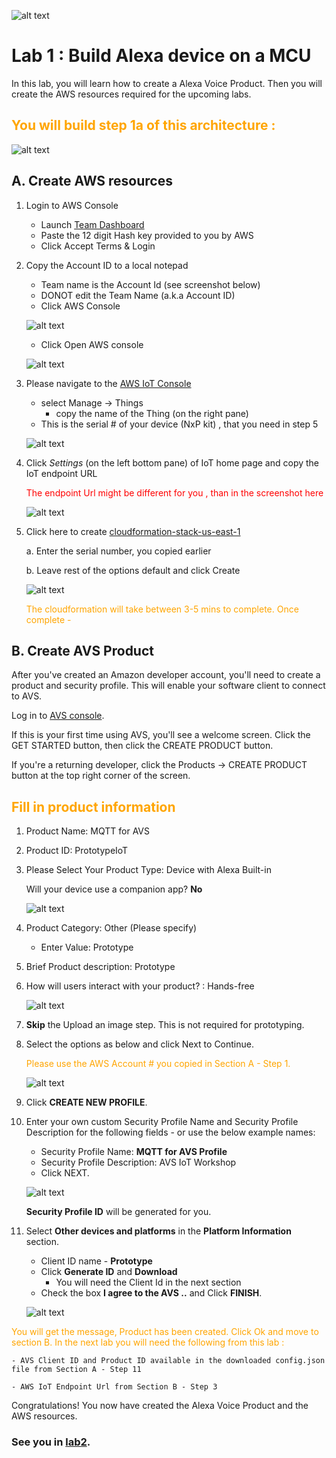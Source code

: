 ![alt text](../images/aws_logo.png)

# Lab 1 : Build Alexa device on a MCU

In this lab, you will learn how to create a Alexa Voice Product. Then you will create the AWS resources required for the upcoming labs. 

## <span style="color:orange"> You will build step 1a of this architecture :</span>
![alt text](../images/arch-1a.png)

## A.  Create AWS resources 

1. Login to AWS Console 
    -   Launch [Team Dashboard](https://dashboard.eventengine.run/dashboard)
    - Paste the 12 digit Hash key provided to you by AWS 
    - Click Accept Terms & Login

2. Copy the Account ID to a local notepad
    - Team name is the Account Id (see screenshot below)
    - DONOT edit the Team Name (a.k.a Account ID)
    - Click AWS Console 
 

    ![alt text](../images/account.png)
    
    - Click Open AWS console

    ![alt text](../images/awsconsole.png)

3. Please navigate to the [AWS IoT Console](https://console.aws.amazon.com/iot/) 

    - select Manage -> Things 
        - copy the name of the Thing (on the right pane)
    - This is the serial # of your device (NxP kit) , that you need in step 5 

    ![alt text](../images/thing.png)
    
3. Click *Settings* (on the left bottom pane) of IoT home page and copy the IoT endpoint URL 

    <font color="red">The endpoint Url might be different for you , than in the screenshot here</font>

    ![alt text](../images/iotendpoint.png)

4. Click here to create [cloudformation-stack-us-east-1](https://console.aws.amazon.com/cloudformation/home?region=us-east-1#/stacks/create/review?stackName=reinventavsmqtt&templateURL=https://s3.amazonaws.com/alexa-reinvent/avs-iot-cfn.yaml)
    
    a. Enter the serial number, you copied earlier

    b. Leave rest of the options default and click Create

    ![alt text](../images/cfn.png)

    <span style="color:orange">The cloudformation will take between 3-5 mins to complete. Once complete - </span>

## B. Create AVS Product  

After you've created an Amazon developer account, you'll need to create a product and security profile. This will enable your software client to connect to AVS.

Log in to [AVS console](https://developer.amazon.com/alexa/console/avs/home). 

If this is your first time using AVS, you'll see a welcome screen. Click the GET STARTED button, then click the CREATE PRODUCT button.

If you're a returning developer, click the Products -> CREATE PRODUCT button at the top right corner of the screen.

## <span style="color:orange"> Fill in product information</span>

1. Product Name: MQTT for AVS 

2. Product ID: PrototypeIoT

3. Please Select Your Product Type: Device with Alexa Built-in

    Will your device use a companion app?  **No**

    ![alt text](../images/avs1.png)

4. Product Category: Other (Please specify)
    - Enter Value: Prototype

5. Brief Product description: Prototype

6. How will users interact with your product? : Hands-free

    ![alt text](../images/avs2.png)

7. **Skip** the Upload an image step. This is not required for prototyping.

8. Select the options as below and click Next to Continue.

    <span style="color:orange">Please use the AWS Account # you copied in Section A - Step 1.</span>

    ![alt text](../images/avs3.png)

9. Click **CREATE NEW PROFILE**.


10. Enter your own custom Security Profile Name and Security Profile Description for the following fields - or use the below example names:
    - Security Profile Name: **MQTT for AVS Profile**
    - Security Profile Description: AVS IoT Workshop
    - Click NEXT.

    ![alt text](../images/avs4.png)

    **Security Profile ID** will be generated for you.

11. Select **Other devices and platforms** in the **Platform Information** section.

    - Client ID name -  **Prototype**
    - Click **Generate ID** and **Download**
        -  You will need the Client Id in the next section
    - Check the box **I agree to the AVS ..** and Click **FINISH**.

    ![alt text](../images/otherdevicesplatforms2.png)

<span style="color:orange">You will get the message, Product has been created. Click Ok and move to section B.</span>
    <font color="orange">In the next lab you will need the following from this lab : </font>
    
    - AVS Client ID and Product ID available in the downloaded config.json file from Section A - Step 11

    - AWS IoT Endpoint Url from Section B - Step 3

Congratulations! You now have created the Alexa Voice Product and the AWS resources. 

### See you in [lab2](./lab2.md). 



